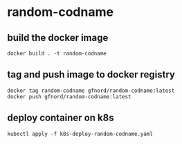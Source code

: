 # random-codname

## build the docker image
```
docker build . -t random-codname
```

## tag and push image to docker registry
```
docker tag random-codname gfnord/random-codname:latest
docker push gfnord/random-codname:latest
```

## deploy container on k8s
```
kubectl apply -f k8s-deploy-random-codname.yaml
```
